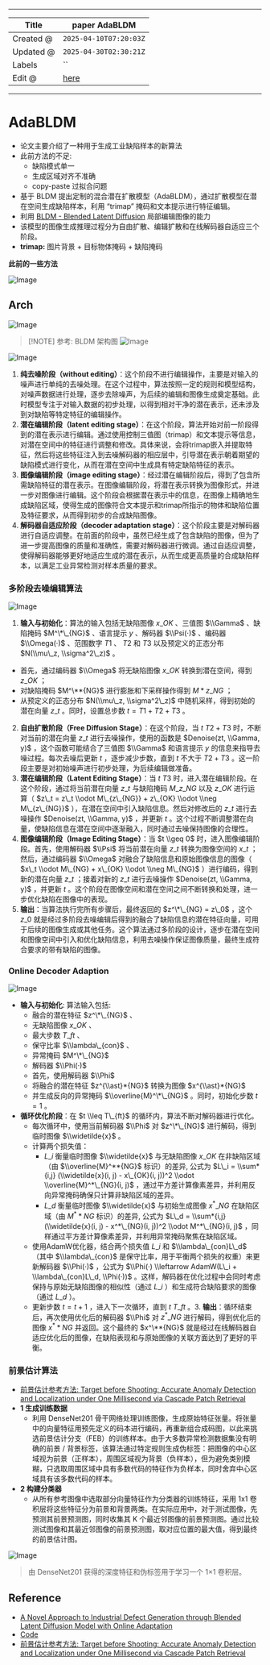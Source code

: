 -----

| Title     | paper AdaBLDM                                         |
| --------- | ----------------------------------------------------- |
| Created @ | `2025-04-10T07:20:03Z`                                |
| Updated @ | `2025-04-30T02:30:21Z`                                |
| Labels    | \`\`                                                  |
| Edit @    | [here](https://github.com/junxnone/aiwiki/issues/510) |

-----

# AdaBLDM

  - 论文主要介绍了一种用于生成工业缺陷样本的新算法
  - 此前方法的不足:
      - 缺陷模式单一
      - 生成区域对齐不准确
      - copy-paste 过拟合问题
  - 基于 BLDM 提出定制的混合潜在扩散模型（AdaBLDM），通过扩散模型在潜在空间生成缺陷样本，利用 “trimap”
    掩码和文本提示进行特征编辑。
  - 利用 [BLDM - Blended Latent
    Diffusion](https://arxiv.org/abs/2206.02779) 局部编辑图像的能力
  - 该模型的图像生成推理过程分为自由扩散、编辑扩散和在线解码器自适应三个阶段。
  - **trimap:** 图片背景 + 目标物体掩码 + 缺陷掩码

**此前的一些方法**

![Image](media/d8c71b4ac4d42be44dd01caba4bf7f42509cdd53.png)

## Arch

![Image](media/0e6b4e2e283b61ccc191113f7ded6937d9b9e656.png)

> \[\!NOTE\] 参考: BLDM 架构图
> ![Image](media/43464d4738a8dea37934666446db52f618430ff4.png)

![Image](media/c3ec6eb4f3a772ff3a410459872b51586f7e4079.png)

1.  **纯去噪阶段（without
    editing）**：这个阶段不进行编辑操作，主要是对输入的噪声进行单纯的去噪处理。在这个过程中，算法按照一定的规则和模型结构，对噪声数据进行处理，逐步去除噪声，为后续的编辑和图像生成奠定基础。此时模型专注于对输入数据的初步处理，以得到相对干净的潜在表示，还未涉及到对缺陷等特定特征的编辑操作。
2.  **潜在编辑阶段（latent editing
    stage）**：在这个阶段，算法开始对前一阶段得到的潜在表示进行编辑。通过使用控制三值图（trimap）和文本提示等信息，对潜在空间中的特征进行调整和修改。具体来说，会将trimap嵌入并提取特征，然后将这些特征注入到去噪解码器的相应层中，引导潜在表示朝着期望的缺陷模式进行变化，从而在潜在空间中生成具有特定缺陷特征的表示。
3.  **图像编辑阶段（image editing
    stage）**：经过潜在编辑阶段后，得到了包含所需缺陷特征的潜在表示。在图像编辑阶段，将潜在表示转换为图像形式，并进一步对图像进行编辑。这个阶段会根据潜在表示中的信息，在图像上精确地生成缺陷区域，使得生成的图像符合文本提示和trimap所指示的物体和缺陷位置及特征要求，从而得到初步的合成缺陷图像。
4.  **解码器自适应阶段（decoder adaptation
    stage）**：这个阶段主要是对解码器进行自适应调整。在前面的阶段中，虽然已经生成了包含缺陷的图像，但为了进一步提高图像的质量和准确性，需要对解码器进行微调。通过自适应调整，使得解码器能够更好地适应生成的潜在表示，从而生成更高质量的合成缺陷样本，以满足工业异常检测对样本质量的要求。

### 多阶段去噪编辑算法

![Image](media/06aa0fb549cb2ea6075e77f30194f90753bdfb77.png)

1.  **输入与初始化**：算法的输入包括无缺陷图像 $x\_{OK}$ 、三值图 $\\Gamma$ 、缺陷掩码 $M^\*\_{NG}$
    、语言提示 $y$ 、解码器 $\\Psi(·)$ 、编码器 $\\Omega(·)$ 、范围数字 $T1$ 、 $T2$ 和
    $T3$ 以及预定义的正态分布 $N(\\mu\_z, \\sigma^2\_z)$ 。

<!-- end list -->

  - 首先，通过编码器 $\\Omega$ 将无缺陷图像 $x\_{OK}$ 转换到潜在空间，得到 $z\_{OK}$ ；
  - 对缺陷掩码 $M^\**{NG}$ 进行膨胀和下采样操作得到 $M*{z\_{NG}}$ ；
  - 从预定义的正态分布 $N(\\mu\_z, \\sigma^2\_z)$ 中随机采样，得到初始的潜在向量 $z\_t$
    。同时，设置总步数 $t = T1 + T2 + T3$ 。

<!-- end list -->

2.  **自由扩散阶段（Free Diffusion Stage）**：在这个阶段，当 $t \> T2 + T3$ 时，不断对当前的潜在向量
    $z\_t$ 进行去噪操作，使用的函数是 $Denoise(zt, \\Gamma, y)$ ，这个函数可能结合了三值图
    $\\Gamma$ 和语言提示 $y$ 的信息来指导去噪过程。每次去噪后更新 $t$ ，逐步减少步数，直到 $t$ 不大于 $T2 +
    T3$ 。这一阶段主要是对初始噪声进行初步处理，为后续编辑做准备。
3.  **潜在编辑阶段（Latent Editing Stage）**：当 $t \> T3$
    时，进入潜在编辑阶段。在这个阶段，通过将当前潜在向量
    $z\_t$ 与缺陷掩码 $M\_{z\_{NG}}$ 以及 $z\_{OK}$ 进行运算（ $z\_t = z\_t \\odot
    M\_{z\_{NG}} + z\_{OK} \\odot \\neg M\_{z\_{NG}}$
    ），在潜在空间中引入缺陷信息。然后对修改后的 $z\_t$
    进行去噪操作 $Denoise(zt, \\Gamma, y)$ ，并更新 $t$
    。这个过程不断调整潜在向量，使缺陷信息在潜在空间中逐渐融入，同时通过去噪保持图像的合理性。
4.  **图像编辑阶段（Image Editing Stage）**：当 $t \\geq 0$ 时，进入图像编辑阶段。首先，使用解码器
    $\\Psi$ 将当前潜在向量 $z\_t$ 转换为图像空间的 $x\_t$ ；然后，通过编码器 $\\Omega$
    对融合了缺陷信息和原始图像信息的图像（ $x\_t \\odot M\_{NG} +
    x\_{OK} \\odot \\neg M\_{NG}$ ）进行编码，得到新的潜在向量 $z\_t$ ；接着对新的 $z\_t$
    进行去噪操作 $Denoise(zt, \\Gamma, y)$ ，并更新 $t$
    。这个阶段在图像空间和潜在空间之间不断转换和处理，进一步优化缺陷在图像中的表现。
5.  **输出**：当算法执行完所有步骤后，最终返回的 $z^\*\_{NG} = z\_0$ ，这个 $z\_0$
    就是经过多阶段去噪编辑后得到的融合了缺陷信息的潜在特征向量，可用于后续的图像生成或其他任务。这个算法通过多阶段的设计，逐步在潜在空间和图像空间中引入和优化缺陷信息，利用去噪操作保证图像质量，最终生成符合要求的带有缺陷的图像。

### Online Decoder Adaption

![Image](media/22bc51cde5d5ba536891e75a355ced36af2156df.png)

  - **输入与初始化**: 算法输入包括:
      - 融合的潜在特征 $z^\*\_{NG}$ 、
      - 无缺陷图像 $x\_{OK}$ 、
      - 最大步数 $T\_{ft}$ 、
      - 保守比率 $\\lambda\_{con}$ 、
      - 异常掩码 $M^\*\_{NG}$
      - 解码器 $\\Phi(·)$
      - 首先，使用解码器 $\\Phi$
      - 将融合的潜在特征 $z^{\\ast}*{NG}$ 转换为图像 $x^{\\ast}*{NG}$
      - 并生成反向的异常掩码 $\\overline{M}^\*\_{NG}$ 。同时，初始化步数 $t = 1$ 。
  - **循环优化阶段**：在 $t \\leq T\_{ft}$ 的循环内，算法不断对解码器进行优化。
      - 每次循环中，使用当前解码器 $\\Phi$ 对 $z^\*\_{NG}$ 进行解码，得到临时图像
        $\\widetilde{x}$ 。
      - 计算两个损失值：
          - $L\_i$ 衡量临时图像 $\\widetilde{x}$ 与无缺陷图像 $x\_{OK}$ 在非缺陷区域（由
            $\\overline{M}^**{NG}$ 标识）的差异, 公式为 $L\_i = \\sum*{i,j}
            (\\widetilde{x}(i, j) - x\_{OK}(i, j))^2 \\odot
            \\overline{M}^*\_{NG}(i, j)$
            ，通过平方差计算像素差异，并利用反向异常掩码确保只计算非缺陷区域的差异。
          - $L\_d$ 衡量临时图像 $\\widetilde{x}$ 与初始生成图像 $x^*\_{NG}$ 在缺陷区域（由
            $M^**{NG}$ 标识）的差异, 公式为 $L\_d = \\sum*{i,j}
            (\\widetilde{x}(i, j) - x^*\_{NG}(i, j))^2 \\odot
            M^*\_{NG}(i, j)$ ，同样通过平方差计算像素差异，并利用异常掩码聚焦在缺陷区域。
      - 使用AdamW优化器，结合两个损失值 $L\_i$ 和 $\\lambda\_{con}L\_d$ （其中
        $\\lambda\_{con}$ 是保守比率，用于平衡两个损失的权重）来更新解码器 $\\Phi(·)$ ，公式为
        $\\Phi(·) \\leftarrow AdamW(L\_i + \\lambda\_{con}L\_d,
        \\Phi(·))$ 。这样，解码器在优化过程中会同时考虑保持与原始无缺陷图像的相似性（通过 $L\_i$
        ）和生成符合缺陷要求的图像（通过 $L\_d$ ）。
      - 更新步数 $t = t + 1$ ，进入下一次循环，直到 $t \> T\_{ft}$ 。3.
        **输出**：循环结束后，再次使用优化后的解码器 $\\Phi$ 对
        $z^*\_{NG}$ 进行解码，得到优化后的图像 $x^**{NG}$ 并返回。这个最终的 $x^\**{NG}$
        就是经过在线解码器自适应优化后的图像，在缺陷表现和与原始图像的关联方面达到了更好的平衡。

### 前景估计算法

  - [前景估计参考方法: Target before Shooting: Accurate Anomaly Detection and
    Localization under One Millisecond via Cascade Patch
    Retrieval](https://arxiv.org/pdf/2308.06748)
  - **1 生成训练数据**
      - 利用 DenseNet201
        骨干网络处理训练图像，生成原始特征张量。将张量中的向量特征用预先定义的码本进行编码，再重新组合成码图，以此来挑选前景估计分支（FEB）的训练样本。由于大多数异常检测数据集没有明确的前景
        /
        背景标签，该算法通过特定规则生成伪标签：把图像的中心区域视为前景（正样本），周围区域视为背景（负样本），但为避免类别模糊，只选取周围区域中具有多数代码的特征作为负样本，同时舍弃中心区域具有该多数代码的样本。
  - **2 构建分类器**
      - 从所有参考图像中选取部分向量特征作为分类器的训练特征，采用 1x1
        卷积层将这些特征分为前景和背景两类。在实际应用中，对于测试图像，先预测其前景预测图，同时收集其
        K 个最近邻图像的前景预测图。通过比较测试图像和其最近邻图像的前景预测图，取对应位置的最大值，得到最终的前景估计图。

![Image](media/63f1b5ba7990ae4a88889e320c292cf38c9006f3.png)

> 由 DenseNet201 获得的深度特征和伪标签用于学习一个 1×1 卷积层。

## Reference

  - [A Novel Approach to Industrial Defect Generation through Blended
    Latent Diffusion Model with Online
    Adaptation](https://arxiv.org/abs/2402.19330)
  - [Code](https://github.com/GrandpaXun242/AdaBLDM)
  - [前景估计参考方法: Target before Shooting: Accurate Anomaly Detection and
    Localization under One Millisecond via Cascade Patch
    Retrieval](https://arxiv.org/pdf/2308.06748)
